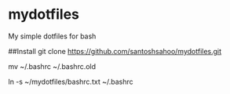 mydotfiles
==========

My simple dotfiles for bash

##Install
git clone https://github.com/santoshsahoo/mydotfiles.git

mv ~/.bashrc ~/.bashrc.old

ln -s  ~/mydotfiles/bashrc.txt ~/.bashrc
